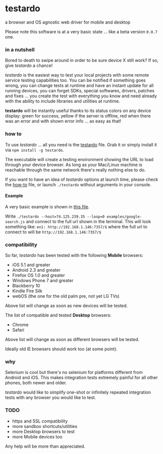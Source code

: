 testardo
===============================================================
  a browser and OS agnostic web driver for mobile and desktop


Please note this software is at a very basic state ... like a beta version `0.0.7` one.


### in a nutshell
Bored to death to swipe around in order to be sure device X still work? If so, give _testardo_ a chance!

_testardo_ is the easiest way to test your local projects with some remote service testing capabilities too.
You can be notified if something goes wrong, you can change tests at runtime and have an instant update for all running devices, you can forget SDKs, special softwares, drivers, patches and fixes ... you create the test with everything you know and need already with the ability to include libraries and utilities at runtime.

**testardo** will be instantly useful thanks to its status colors on any device display: green for success, yellow if the server is offline, red when there was an error and with shown error info ... as easy as that!


### how to
To use _testardo_ ... all you need is the [testardo](build/testardo) file. Grab it or simply install it via `npm install -g testardo`.

The executable will create a testing environment showing the URL to load through your device browser.
As long as your Mac/Linux machine is reachable through the same network there's really nothing else to do.

If you want to have an idea of _testardo_ options at launch time, please check the [how-to](src/server/how-to.js) file, or launch `./testardo` without arguments in your console.

#### Example
A very basic example is shown in [this file](examples/google-search.js).

Write `./testardo --host=74.125.239.35 --loop=0 examples/google-search.js` and connect to the full url shown in the terminal.
This will look something like: `en1: http://192.168.1.146:7357/$` where the full url to connect to will be `http://192.168.1.146:7357/$`


### compatibility
So far, _testardo_ has been tested with the following **Mobile** browsers:

  * iOS 5.1 and greater
  * Android 2.3 and greater
  * Firefox OS 1.0 and greater
  * Windows Phone 7 and greater
  * Blackberry 10
  * Kindle Fire Silk
  * webOS (the one for the old palm pre, not yet LG TVs)

Above list will change as soon as new devices will be tested.

The list of compatible and tested **Desktop** browsers:

  * Chrome
  * Safari

Above list will change as soon as different browsers will be tested.

Ideally old IE browsers should work too (at some point).


### why
Selenium is cool but there's no selenium for platforms different from Android and iOS.
This makes integration tests extremely painful for all other phones, both newer and older.

_testardo_ would like to simplify one-shot or infinitely repeated integration tests with any browser you would like to test.


### TODO

  * https and SSL compatibility
  * more sandbox shortcuts/utilities
  * more Desktop browsers to test
  * more Mobile devices too

Any help will be more than appreciated.